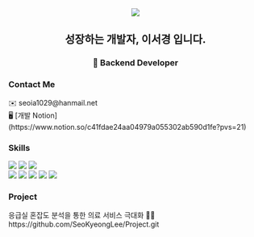 <div align=center><img src="https://capsule-render.vercel.app/api?type=waving&color=0:F9CACC,100:8DA4D0&height=180&section=header&text=Hello!%20I'm%20SeoKyeong&fontSize=32&fontColor=ffffff" />
<h2>성장하는 개발자, 이서경 입니다.</h3>

<h3>🌟 Backend Developer</h3>
</div>
<h3>Contact Me</h3>
✉️ seoia1029@hanmail.net<br>
🖥️ [개발 Notion](https://www.notion.so/c41fdae24aa04979a055302ab590d1fe?pvs=21)

<h3>Skills</h3>
<div>
  <img src="https://img.shields.io/badge/Java-ED8B00?style=for-the-badge&logo=openjdk&logoColor=white">
  <img src="https://img.shields.io/badge/Spring-6DB33F?style=for-the-badge&logo=spring&logoColor=white">
  <img src="https://img.shields.io/badge/Oracle-F80000?style=for-the-badge&logo=Oracle&logoColor=white">
</div>

<div>
  <img src="https://img.shields.io/badge/HTML-239120?style=for-the-badge&logo=html5&logoColor=white/">
  <img src="https://img.shields.io/badge/CSS3-1572B6?style=for-the-badge&logo=css3&logoColor=white">
  <img src="https://img.shields.io/badge/JavaScript-F7DF1E?style=for-the-badge&logo=JavaScript&logoColor=white">
  <img src="https://img.shields.io/badge/jQuery-0769AD?style=for-the-badge&logo=jquery&logoColor=white">
  <img src="https://img.shields.io/badge/Bootstrap-563D7C?style=for-the-badge&logo=bootstrap&logoColor=white">
</div>

<h3>Project</h3>
응급실 혼잡도 분석을 통한 의료 서비스 극대화
👨‍💻https://github.com/SeoKyeongLee/Project.git






<!--
**SeoKyeongLee/SeoKyeongLee** is a ✨ _special_ ✨ repository because its `README.md` (this file) appears on your GitHub profile.

Here are some ideas to get you started:

- 🔭 I’m currently working on ...
- 🌱 I’m currently learning ...
- 👯 I’m looking to collaborate on ...
- 🤔 I’m looking for help with ...
- 💬 Ask me about ...
- 📫 How to reach me: ...
- 😄 Pronouns: ...
- ⚡ Fun fact: ...
-->
